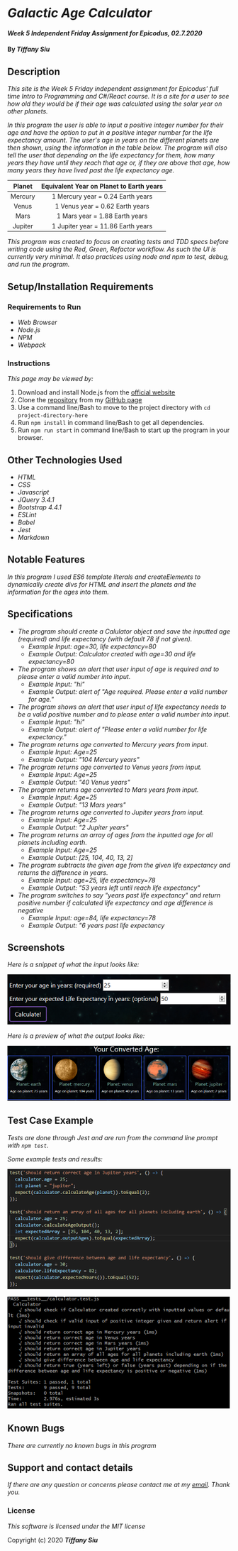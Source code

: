 # _Galactic Age Calculator_

#### _Week 5 Independent Friday Assignment for Epicodus, 02.7.2020_

#### By _**Tiffany Siu**_

## Description

_This site is the Week 5 Friday independent assignment for Epicodus' full time Intro to Programming and C#/React course.  It is a site for a user to see how old they would be if their age was calculated using the solar year on other planets._

_In this program the user is able to input a positive integer number for their age and have the option to put in a positive integer number for the life expectancy amount.  The user's age in years on the different planets are then shown, using the information in the table below.  The program will also tell the user that depending on the life expectancy for them, how many years they have until they reach that age or, if they are above that age, how many years they have lived past the life expectancy age._

| Planet   | Equivalent Year on Planet to Earth years |
| :------: | :--------------------------------------: |
| Mercury  | 1 Mercury year = 0.24 Earth years        |
| Venus    | 1 Venus year = 0.62 Earth years          |
| Mars     | 1 Mars year = 1.88 Earth years           |
| Jupiter  | 1 Jupiter year = 11.86 Earth years       |

_This program was created to focus on creating tests and TDD specs before writing code using the Red, Green, Refactor workflow.  As such the UI is currently very minimal.  It also practices using node and npm to test, debug, and run the program._

## Setup/Installation Requirements

### Requirements to Run
* _Web Browser_
* _Node.js_
* _NPM_
* _Webpack_

### Instructions

*This page may be viewed by:*

1. Download and install Node.js from the [official website](https://nodejs.org/en/download/)
2. Clone the [repository](https://github.com/TSiu88/beep-boop.git) from my [GitHub page](https://github.com/TSiu88)
3. Use a command line/Bash to move to the project directory with `cd project-directory-here`
4. Run `npm install` in command line/Bash to get all dependencies. 
5. Run `npm run start` in command line/Bash to start up the program in your browser.

## Other Technologies Used

* _HTML_
* _CSS_
* _Javascript_
* _JQuery 3.4.1_
* _Bootstrap 4.4.1_
* _ESLint_
* _Babel_
* _Jest_
* _Markdown_

## Notable Features
_In this program I used ES6 template literals and createElements to dynamically create divs for HTML and insert the planets and the information for the ages into them._

## Specifications

* _The program should create a Calulator object and save the inputted age (required) and life expectancy (with default 78 if not given)._
  * _Example Input: age=30, life expectancy=80_
  * _Example Output: Calculator created with age=30 and life expectancy=80_
* _The program shows an alert that user input of age is required and to please enter a valid number into input._
  * _Example Input: "hi"_
  * _Example Output: alert of "Age required.  Please enter a valid number for age."_
* _The program shows an alert that user input of life expectancy needs to be a valid positive number and to please enter a valid number into input._
  * _Example Input: "hi"_
  * _Example Output: alert of "Please enter a valid number for life expectancy."_
* _The program returns age converted to Mercury years from input._
  * _Example Input: Age=25_
  * _Example Output: "104 Mercury years"_
* _The program returns age converted to Venus years from input._
  * _Example Input: Age=25_
  * _Example Output: "40 Venus years"_
* _The program returns age converted to Mars years from input._
  * _Example Input: Age=25_
  * _Example Output: "13 Mars years"_
* _The program returns age converted to Jupiter years from input._
  * _Example Input: Age=25_
  * _Example Output: "2 Jupiter years"_
* _The program returns an array of ages from the inputted age for all planets including earth._
  * _Example Input: Age=25_
  * _Example Output: [25, 104, 40, 13, 2]_
* _The program subtracts the given age from the given life expectancy and returns the difference in years._
  * _Example Input: age=25, life expectancy=78_
  * _Example Output: "53 years left until reach life expectancy"_
* _The program switches to say "years past life expectancy" and return positive number if calculated life expectancy and age difference is negative_
  * _Example Input: age=84, life expectancy=78_
  * _Example Output: "6 years past life expectancy_

## Screenshots

_Here is a snippet of what the input looks like:_

![Snippet of input fields](/src/img/snippet1.png)

_Here is a preview of what the output looks like:_

![Snippet of output box](/src/img/snippet2.png)

## Test Case Example
_Tests are done through Jest and are run from the command line prompt with `npm test`._

_Some example tests and results:_

![Snippet of an example test](/src/img/tester1.png)

![Snippet of an example result](/src/img/tester2.png)

## Known Bugs

_There are currently no known bugs in this program_

## Support and contact details

_If there are any question or concerns please contact me at my [email](mailto:tsiu88@gmail.com). Thank you._

### License

*This software is licensed under the MIT license*

Copyright (c) 2020 **_Tiffany Siu_**
